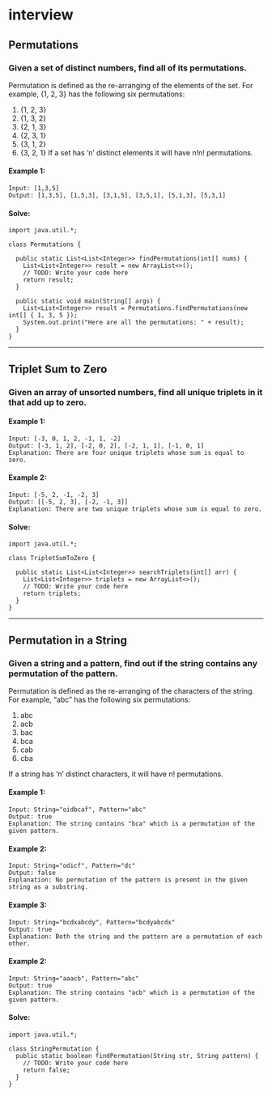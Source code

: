 # interview

## Permutations

### Given a set of distinct numbers, find all of its permutations.

Permutation is defined as the re-arranging of the elements of the set. For example, {1, 2, 3} has the following six permutations:

1. {1, 2, 3}
1. {1, 3, 2}
1. {2, 1, 3}
1. {2, 3, 1}
1. {3, 1, 2}
1. {3, 2, 1}
If a set has ‘n’ distinct elements it will have n!n! permutations.

#### Example 1: 

```
Input: [1,3,5]
Output: [1,3,5], [1,5,3], [3,1,5], [3,5,1], [5,1,3], [5,3,1]
```

#### Solve:

```
import java.util.*;

class Permutations {

  public static List<List<Integer>> findPermutations(int[] nums) {
    List<List<Integer>> result = new ArrayList<>();
    // TODO: Write your code here
    return result;
  }

  public static void main(String[] args) {
    List<List<Integer>> result = Permutations.findPermutations(new int[] { 1, 3, 5 });
    System.out.print("Here are all the permutations: " + result);
  }
}
```
***


## Triplet Sum to Zero 

### Given an array of unsorted numbers, find all unique triplets in it that add up to zero.

#### Example 1: 

```
Input: [-3, 0, 1, 2, -1, 1, -2]
Output: [-3, 1, 2], [-2, 0, 2], [-2, 1, 1], [-1, 0, 1]
Explanation: There are four unique triplets whose sum is equal to zero.
```

#### Example 2: 

```
Input: [-5, 2, -1, -2, 3]
Output: [[-5, 2, 3], [-2, -1, 3]]
Explanation: There are two unique triplets whose sum is equal to zero.
```

#### Solve:

```
import java.util.*;

class TripletSumToZero {

  public static List<List<Integer>> searchTriplets(int[] arr) {
    List<List<Integer>> triplets = new ArrayList<>();
    // TODO: Write your code here
    return triplets;
  }
}
```
***


## Permutation in a String

### Given a string and a pattern, find out if the string contains any permutation of the pattern.

Permutation is defined as the re-arranging of the characters of the string. For example, “abc” has the following six permutations:

1. abc
1. acb
1. bac
1. bca
1. cab
1. cba

If a string has ‘n’ distinct characters, it will have n! permutations.

#### Example 1: 
```
Input: String="oidbcaf", Pattern="abc"
Output: true
Explanation: The string contains "bca" which is a permutation of the given pattern.
```

#### Example 2: 
```
Input: String="odicf", Pattern="dc"
Output: false
Explanation: No permutation of the pattern is present in the given string as a substring.
```


#### Example 3: 
```
Input: String="bcdxabcdy", Pattern="bcdyabcdx"
Output: true
Explanation: Both the string and the pattern are a permutation of each other.
```


#### Example 2: 
```
Input: String="aaacb", Pattern="abc"
Output: true
Explanation: The string contains "acb" which is a permutation of the given pattern.
```



#### Solve:
```
import java.util.*;

class StringPermutation {
  public static boolean findPermutation(String str, String pattern) {
    // TODO: Write your code here
    return false;
  }
}

```






